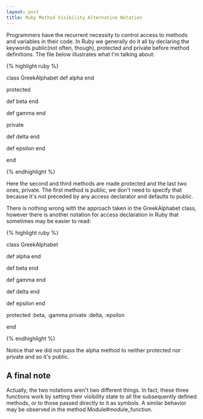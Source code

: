 ```yaml
---
layout: post
title: Ruby Method Visibility Alternative Notation
---
```


<span class="drops">P</span>rogrammers have the recurrent necessity to control access to methods and variables in their code. In Ruby we generally do it all by declaring the keywords <span class="small_code">public</span>(not often, though), <span class="small_code">protected</span> and <span class="small_code">private</span> before method definitions. The file below illustrates what I'm talking about:

{% highlight ruby %}

class GreekAlphabet
  def alpha
  end
  
  protected 
  
  def beta
  end
  
  def gamma
  end
  
  private
  
  def delta
  end
  
  def epsilon
  end

end

{% endhighlight %}

Here the second and third methods are made protected and the last two ones, private. The first method is public, we don't need to specify that because it's not preceded by any access declarator and defaults to public.

There is nothing wrong with the approach taken in the <span class="small_code">GreekAlphabet</span> class, however there is another notation for access declaration in Ruby that sometimes may be easier to read:

{% highlight ruby %}

class GreekAlphabet
  
  def alpha
  end 
  
  def beta
  end
  
  def gamma
  end
    
  def delta
  end
  
  def epsilon
  end
  
  protected :beta, :gamma
  private :delta, :epsilon

end

{% endhighlight %}

Notice that we did not pass the <span class="small_code">alpha</span> method to neither <span class="small_code">protected</span> nor <span class="small_code">private</span> and so it's public.

A final note
------------

Actually, the two notations aren't two different things. In fact, these three functions work by setting their visibility state to all the subsequently defined methods, *or* to those passed directly to it as symbols. A similar behavior may be observed in the method <span class="small_code">Module#module_function</span>.
